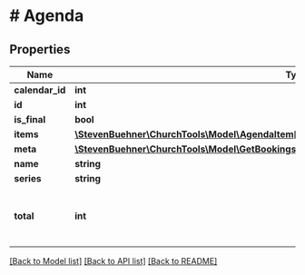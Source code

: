 # # Agenda

## Properties

Name | Type | Description | Notes
------------ | ------------- | ------------- | -------------
**calendar_id** | **int** |  | [optional]
**id** | **int** |  | [optional]
**is_final** | **bool** |  | [optional]
**items** | [**\StevenBuehner\ChurchTools\Model\AgendaItem[]**](AgendaItem.md) |  | [optional]
**meta** | [**\StevenBuehner\ChurchTools\Model\GetBookings200ResponseDataInnerBaseAdditionalsInnerMeta**](GetBookings200ResponseDataInnerBaseAdditionalsInnerMeta.md) |  | [optional]
**name** | **string** |  | [optional]
**series** | **string** |  | [optional]
**total** | **int** | Total of agenda items (without headers) | [optional]

[[Back to Model list]](../../README.md#models) [[Back to API list]](../../README.md#endpoints) [[Back to README]](../../README.md)
